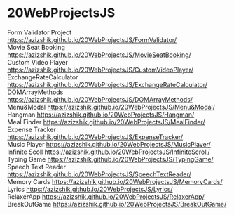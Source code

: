 # 20WebProjectsJS

Form Validator Project https://azizshik.github.io/20WebProjectsJS/FormValidator/ <br>
Movie Seat Booking https://azizshik.github.io/20WebProjectsJS/MovieSeatBooking/ <br>
Custom Video Player https://azizshik.github.io/20WebProjectsJS/CustomVideoPlayer/ <br>
ExchangeRateCalculator https://azizshik.github.io/20WebProjectsJS/ExchangeRateCalculator/ <br>
DOMArrayMethods https://azizshik.github.io/20WebProjectsJS/DOMArrayMethods/ <br>
Menu&Modal https://azizshik.github.io/20WebProjectsJS/Menu&Modal/ <br>
Hangman https://azizshik.github.io/20WebProjectsJS/Hangman/ <br>
Meal Finder https://azizshik.github.io/20WebProjectsJS/MealFinder/ <br>
Expense Tracker https://azizshik.github.io/20WebProjectsJS/ExpenseTracker/ <br>
Music Player https://azizshik.github.io/20WebProjectsJS/MusicPlayer/ <br>
Infinite Scoll https://azizshik.github.io/20WebProjectsJS/InfiniteScroll/ <br>
Typing Game https://azizshik.github.io/20WebProjectsJS/TypingGame/ <br>
Speech Text Reader https://azizshik.github.io/20WebProjectsJS/SpeechTextReader/ <br>
Memory Cards https://azizshik.github.io/20WebProjectsJS/MemoryCards/ <br>
Lyrics https://azizshik.github.io/20WebProjectsJS/Lyrics/ <br>
RelaxerApp https://azizshik.github.io/20WebProjectsJS/RelaxerApp/ <br>
BreakOutGame https://azizshik.github.io/20WebProjectsJS/BreakOutGame/ <br>
